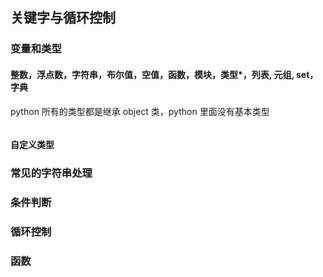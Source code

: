 ## 关键字与循环控制
### 变量和类型
#### 整数，浮点数，字符串，布尔值，空值，函数，模块，类型*，列表, 元组, set，字典
python 所有的类型都是继承 object 类，python 里面没有基本类型
```python

```

#### 自定义类型
### 常见的字符串处理
### 条件判断
### 循环控制
### 函数